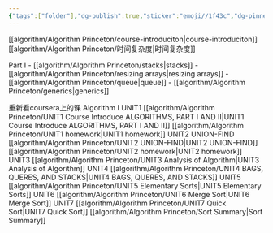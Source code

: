 ```yaml
---
{"tags":["folder"],"dg-publish":true,"sticker":"emoji//1f43c","dg-pinned":true,"permalink":"/algorithm/Algorithm Princeton/Algorithm Princeton/","pinned":true,"dgPassFrontmatter":true,"noteIcon":"","created":"2024-10-16T19:52:34.031+08:00","updated":"2025-03-30T18:14:23.110+08:00"}
---
```



[[algorithm/Algorithm Princeton/course-introduciton\|course-introduciton]]
[[algorithm/Algorithm Princeton/时间复杂度\|时间复杂度]]

Part I
	- [[algorithm/Algorithm Princeton/stacks\|stacks]]
	- [[algorithm/Algorithm Princeton/resizing arrays\|resizing arrays]]
	- [[algorithm/Algorithm Princeton/queue\|queue]]
	- [[algorithm/Algorithm Princeton/generics\|generics]]

重新看coursera上的课
Algorithm I
	UNIT1
		[[algorithm/Algorithm Princeton/UNIT1 Course Introduce ALGORITHMS, PART I AND II\|UNIT1 Course Introduce ALGORITHMS, PART I AND II]]
		[[algorithm/Algorithm Princeton/UNIT1 homework\|UNIT1 homework]]
	UNIT2 UNION-FIND
		[[algorithm/Algorithm Princeton/UNIT2 UNION-FIND\|UNIT2 UNION-FIND]]
		[[algorithm/Algorithm Princeton/UNIT2 homework\|UNIT2 homework]]
	UNIT3 
		[[algorithm/Algorithm Princeton/UNIT3 Analysis of Algorithm\|UNIT3 Analysis of Algorithm]]
	UNIT4
		[[algorithm/Algorithm Princeton/UNIT4 BAGS, QUERES, AND STACKS\|UNIT4 BAGS, QUERES, AND STACKS]]
	UNIT5
		[[algorithm/Algorithm Princeton/UNIT5 Elementary Sorts\|UNIT5 Elementary Sorts]]
	UNIT6
		[[algorithm/Algorithm Princeton/UNIT6 Merge Sort\|UNIT6 Merge Sort]]
	UNIT7
		[[algorithm/Algorithm Princeton/UNIT7 Quick Sort\|UNIT7 Quick Sort]]
	[[algorithm/Algorithm Princeton/Sort Summary\|Sort Summary]]
	